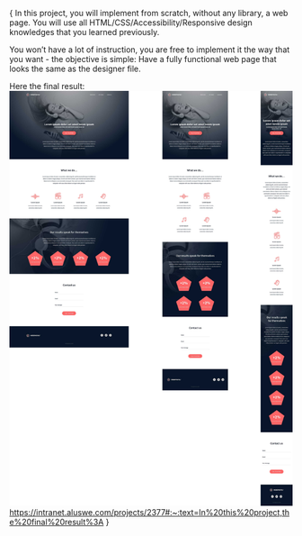 {
    In this project, you will implement from scratch, without any library, a web page. You will use all HTML/CSS/Accessibility/Responsive design knowledges that you learned previously.

You won’t have a lot of instruction, you are free to implement it the way that you want - the objective is simple: Have a fully functional web page that looks the same as the designer file.

Here the final result:
    ![alt text](image.png)
    https://intranet.aluswe.com/projects/2377#:~:text=In%20this%20project,the%20final%20result%3A
}

